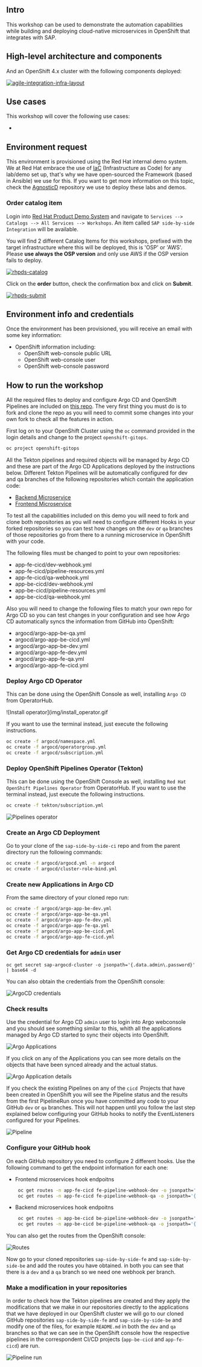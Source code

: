 ## Intro

This workshop can be used to demonstrate the automation capabilities while building and deploying cloud-native microservices in OpenShift that integrates with SAP.

## High-level architecture and components

And an OpenShift 4.x cluster with the following components deployed:



[![agile-integration-infra-layout](img/infra_layout.png)](https://redhat-sap.github.io/sap-workshops//sap-integration/img/infra_layout.png)

## Use cases

This workshop will cover the following use cases:

- 

## Environment request

This environment is provisioned using the Red Hat internal demo system. We at Red Hat embrace the use of [IaC](https://openpracticelibrary.com/practice/everything-as-code/) (Infrastructure as Code) for any lab/demo set up, that's why we have open-sourced the Framework (based in Ansible) we use for this. If you want to get more information on this topic, check the [AgnosticD](https://github.com/redhat-cop/agnosticd) repository we use to deploy these labs and demos.

### Order catalog item

Login into [Red Hat Product Demo System](https://rhpds.redhat.com) and navigate to `Services --> Catalogs --> All Services --> Workshops`. An item called `SAP side-by-side Integration` will be available.

You will find 2 different Catalog Items for this workshops, prefixed with the target infrastructure where this will be deployed, this is 'OSP' or 'AWS'. Please **use always the OSP version** and only use AWS if the OSP version fails to deploy.

[![rhpds-catalog](img/rhpds01.png)](https://redhat-sap.github.io/sap-workshops//sap-integration/img/rhpds01.png)

Click on the **order** button, check the confirmation box and click on **Submit**.

[![rhpds-submit](img/rhpds02.png)](https://redhat-sap.github.io/sap-workshops//sap-integration/img/rhpds02.png)

## Environment info and credentials

Once the environment has been provisioned, you will receive an email with some key information:

- OpenShift information including:
  - OpenShift web-console public URL
  - OpenShift web-console user
  - OpenShift web-console password

## How to run the workshop

All the required files to deploy and configure Argo CD and OpenShift Pipelines are included on [this repo](https://github.com/rickgcv/sap-side-by-side-ci). The very first thing you must do is to fork and clone the repo as you will need to commit some changes into your own fork to check all the features in action.

First log on to your OpenShift Cluster using the `oc` command provided in the login details and change to the project `openshift-gitops`.

```bash
oc project openshift-gitops
```

All the Tekton pipelines and required objects will be managed by Argo CD and these are part of the Argo CD Applications deployed by the instructions below. Different Tekton Pipelines will be automatically configured for dev and qa branches of the following repositories which contain the application code:

- [Backend Microservice](https://github.com/redhat-sap/sap-side-by-side-be)
- [Frontend Microservice](https://github.com/redhat-sap/sap-side-by-side-fe)

To test all the capabilities included on this demo you will need to fork and clone both repositories as you will need to configure different Hooks in your forked repositories so you can test how changes on the `dev` or `qa` branches of those repositories go from there to a running microservice in OpenShift with your code.

The following files must be changed to point to your own repositories:

- app-fe-cicd/dev-webhook.yml
- app-fe-cicd/pipeline-resources.yml
- app-fe-cicd/qa-webhook.yml
- app-be-cicd/dev-webhook.yml
- app-be-cicd/pipeline-resources.yml
- app-be-cicd/qa-webhook.yml

Also you will need to change the following files to match your own repo for Argo CD so you can test changes in your configuration and see how Argo CD automatically syncs the information from GitHub into OpenShift:

- argocd/argo-app-be-qa.yml
- argocd/argo-app-be-cicd.yml
- argocd/argo-app-be-dev.yml
- argocd/argo-app-fe-dev.yml
- argocd/argo-app-fe-qa.yml
- argocd/argo-app-fe-cicd.yml

### Deploy Argo CD Operator

This can be done using the OpenShift Console as well, installing `Argo CD` from OperatorHub. 

![Install operator](img/install_operator.gif

If you want to use the terminal instead, just execute the following instructions.

```bash
oc create -f argocd/namespace.yml
oc create -f argocd/operatorgroup.yml
oc create -f argocd/subscription.yml
```

### Deploy OpenShift Pipelines Operator (Tekton)

This can be done using the OpenShift Console as well, installing `Red Hat OpenShift Pipelines Operator` from OperatorHub. If you want to use the terminal instead, just execute the following instructions.

```bash
oc create -f tekton/subscription.yml
```

![Pipelines operator](img/pipeline_operator.gif)

### Create an Argo CD Deployment

Go to your clone of the `sap-side-by-side-ci` repo and from the parent directory run the following commands:

```bash
oc create -f argocd/argocd.yml -n argocd
oc create -f argocd/cluster-role-bind.yml
```

### Create new Applications in Argo CD

From the same directory of your cloned repo run:

```bash
oc create -f argocd/argo-app-be-dev.yml
oc create -f argocd/argo-app-be-qa.yml
oc create -f argocd/argo-app-fe-dev.yml
oc create -f argocd/argo-app-fe-qa.yml
oc create -f argocd/argo-app-be-cicd.yml
oc create -f argocd/argo-app-fe-cicd.yml
```

### Get Argo CD credentials for `admin` user

```
oc get secret sap-argocd-cluster -o jsonpath='{.data.admin\.password}' | base64 -d
```

You can also obtain the credentials from the OpenShift console:

![ArgoCD credentials](img/argocd_credentials.gif)

### Check results

Use the credential for Argo CD `admin` user to login into Argo webconsole and you should see something similar to this, whith all the applications managed by Argo CD started to sync their objects into OpenShift.

![Argo Applications](img/argo01.png)

If you click on any of the Applications you can see more details on the objects that have been synced already and the actual status.


![Argo Application details](img/argo02.png)

If you check the existing Pipelines on any of the `cicd `Projects that have been created in OpenShift you will see the Pipeline status and the results from the first PipelineRun once you have committed any code to your GitHub `dev` or `qa` branches. This will not happen until you follow the last step explained below configuring your GitHub hooks to notify the EventListeners configured for your Pipelines.

![Pipeline](img/tekton01.png)

### Configure your GitHub hook

On each GitHub repository you need to configure 2 different hooks. Use the following command to get the endpoint information for each one:

- Frontend microservices hook endpoitns

    ```bash
     oc get routes -n app-fe-cicd fe-pipeline-webhook-dev -o jsonpath='{.spec.host}'
     oc get routes -n app-fe-cicd fe-pipeline-webhook-qa -o jsonpath='{.spec.host}'
    ```

- Backend microservices hook endpoitns

    ```bash
     oc get routes -n app-be-cicd be-pipeline-webhook-dev -o jsonpath='{.spec.host}'
     oc get routes -n app-be-cicd be-pipeline-webhook-qa -o jsonpath='{.spec.host}'
     ```

You can also get the routes from the OpenShift console:

![Routes](img/routes.gif)

Now go to your cloned repositories `sap-side-by-side-fe` and `sap-side-by-side-be` and add the routes you have obtained. in both you can see that there is a `dev` and a `qa` branch so we need one webhook per branch.

### Make a modification in your repositories

In order to check how the Tekton pipelines are created and they apply the modifications that we make in our repositories directly to the applications that we have deployed in our OpenShift cluster we will go to our cloned GitHub repositories `sap-side-by-side-fe` and `sap-side-by-side-be` and modify one of the files, for example `README.md` in both the `dev` and `qa` branches so that we can see in the OpenShift console how the respective pipelines in the correspondent CI/CD projects (`app-be-cicd` and `app-fe-cicd`) are run.

![Pipeline run](img/run_pipeline.gif)
